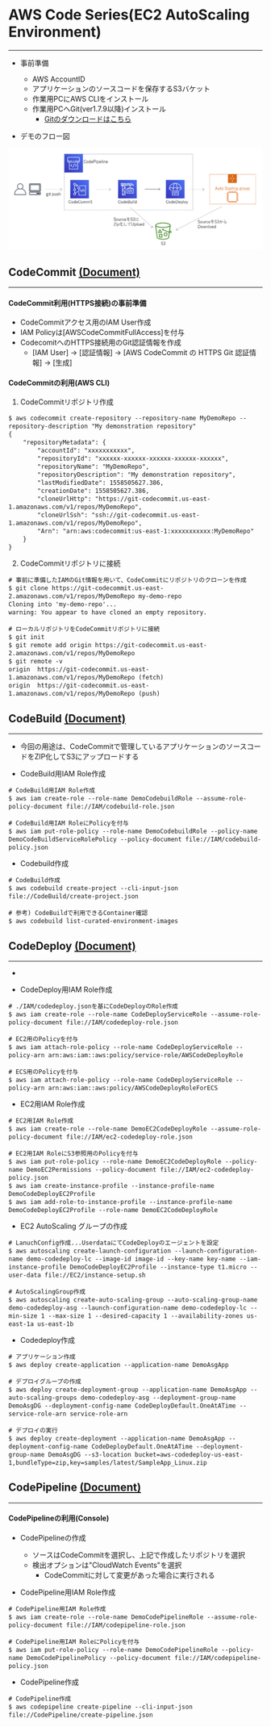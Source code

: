 # AWS Code Series(EC2 AutoScaling Environment)
___

- 事前準備
  - AWS AccountID
  - アプリケーションのソースコードを保存するS3バケット
  - 作業用PCにAWS CLIをインストール
  - 作業用PCへGit(ver1.7.9以降)インストール
    - [Gitのダウンロードはこちら](https://git-scm.com/downloads)

- デモのフロー図

![Flow Chart](./flow_chart.png)

##  CodeCommit [(Document)](https://docs.aws.amazon.com/ja_jp/codecommit/latest/userguide/welcome.html)
___

#### CodeCommit利用(HTTPS接続)の事前準備

-  CodeCommitアクセス用のIAM User作成
  - IAM Policyは[AWSCodeCommitFullAccess]を付与
- CodecomitへのHTTPS接続用のGit認証情報を作成
  - [IAM User] -> [認証情報] -> [AWS CodeCommit の HTTPS Git 認証情報] -> [生成]


#### CodeCommitの利用(AWS CLI)

1. CodeCommitリポジトリ作成

```
$ aws codecommit create-repository --repository-name MyDemoRepo --repository-description "My demonstration repository"
{
    "repositoryMetadata": {
        "accountId": "xxxxxxxxxxx",
        "repositoryId": "xxxxxx-xxxxxx-xxxxxx-xxxxxx-xxxxxx",
        "repositoryName": "MyDemoRepo",
        "repositoryDescription": "My demonstration repository",
        "lastModifiedDate": 1558505627.386,
        "creationDate": 1558505627.386,
        "cloneUrlHttp": "https://git-codecommit.us-east-1.amazonaws.com/v1/repos/MyDemoRepo",
        "cloneUrlSsh": "ssh://git-codecommit.us-east-1.amazonaws.com/v1/repos/MyDemoRepo",
        "Arn": "arn:aws:codecommit:us-east-1:xxxxxxxxxxx:MyDemoRepo"
    }
}
```

2. CodeCommitリポジトリに接続

```
# 事前に準備したIAMのGit情報を用いて、CodeCommitにリポジトリのクローンを作成
$ git clone https://git-codecommit.us-east-2.amazonaws.com/v1/repos/MyDemoRepo my-demo-repo
Cloning into 'my-demo-repo'...
warning: You appear to have cloned an empty repository.

# ローカルリポジトリをCodeCommitリポジトリに接続
$ git init
$ git remote add origin https://git-codecommit.us-east-2.amazonaws.com/v1/repos/MyDemoRepo
$ git remote -v
origin  https://git-codecommit.us-east-1.amazonaws.com/v1/repos/MyDemoRepo (fetch)
origin  https://git-codecommit.us-east-1.amazonaws.com/v1/repos/MyDemoRepo (push)
```


## CodeBuild [(Document)](https://docs.aws.amazon.com/ja_jp/codebuild/latest/userguide/welcome.html)
___

- 今回の用途は、CodeCommitで管理しているアプリケーションのソースコードをZIP化してS3にアップロードする

-  CodeBuild用IAM Role作成

```
# CodeBuild用IAM Role作成
$ aws iam create-role --role-name DemoCodebuildRole --assume-role-policy-document file://IAM/codebuild-role.json

# CodeBuild用IAM RoleにPolicyを付与
$ aws iam put-role-policy --role-name DemoCodebuildRole --policy-name DemoCodeBuildServiceRolePolicy --policy-document file://IAM/codebuild-policy.json
```

- Codebuild作成

```
# CodeBuild作成
$ aws codebuild create-project --cli-input-json file://CodeBuild/create-project.json

# 参考) CodeBuildで利用できるContainer確認
$ aws codebuild list-curated-environment-images
```


## CodeDeploy [(Document)](https://docs.aws.amazon.com/ja_jp/codedeploy/latest/userguide/welcome.html)
___

-

- CodeDeploy用IAM Role作成

```
# ./IAM/codedeploy.jsonを基にCodeDeployのRole作成
$ aws iam create-role --role-name CodeDeployServiceRole --assume-role-policy-document file://IAM/codedeploy-role.json

# EC2用のPolicyを付与
$ aws iam attach-role-policy --role-name CodeDeployServiceRole --policy-arn arn:aws:iam::aws:policy/service-role/AWSCodeDeployRole

# ECS用のPolicyを付与
$ aws iam attach-role-policy --role-name CodeDeployServiceRole --policy-arn arn:aws:iam::aws:policy/AWSCodeDeployRoleForECS
```

- EC2用IAM Role作成

```
# EC2用IAM Role作成
$ aws iam create-role --role-name DemoEC2CodeDeployRole --assume-role-policy-document file://IAM/ec2-codedeploy-role.json

# EC2用IAM RoleにS3参照用のPolicyを付与
$ aws iam put-role-policy --role-name DemoEC2CodeDeployRole --policy-name DemoEC2Permissions --policy-document file://IAM/ec2-codedeploy-policy.json
$ aws iam create-instance-profile --instance-profile-name DemoCodeDeployEC2Profile
$ aws iam add-role-to-instance-profile --instance-profile-name DemoCodeDeployEC2Profile --role-name DemoEC2CodeDeployRole
```

- EC2 AutoScaling グループの作成

```
# LanuchConfig作成...UserdataにてCodeDeployのエージェントを設定
$ aws autoscaling create-launch-configuration --launch-configuration-name demo-codedeploy-lc --image-id image-id --key-name key-name --iam-instance-profile DemoCodeDeployEC2Profile --instance-type t1.micro --user-data file://EC2/instance-setup.sh

# AutoScalingGroup作成
$ aws autoscaling create-auto-scaling-group --auto-scaling-group-name demo-codedeploy-asg --launch-configuration-name demo-codedeploy-lc --min-size 1 --max-size 1 --desired-capacity 1 --availability-zones us-east-1a us-east-1b
```

- Codedeploy作成

```
# アプリケーション作成
$ aws deploy create-application --application-name DemoAsgApp

# デプロイグループの作成
$ aws deploy create-deployment-group --application-name DemoAsgApp --auto-scaling-groups demo-codedeploy-asg --deployment-group-name DemoAsgDG --deployment-config-name CodeDeployDefault.OneAtATime --service-role-arn service-role-arn

# デプロイの実行
$ aws deploy create-deployment --application-name DemoAsgApp --deployment-config-name CodeDeployDefault.OneAtATime --deployment-group-name DemoAsgDG --s3-location bucket=aws-codedeploy-us-east-1,bundleType=zip,key=samples/latest/SampleApp_Linux.zip
```

## CodePipeline [(Document)](https://docs.aws.amazon.com/ja_jp/codepipeline/latest/userguide/welcome.html)
___

#### CodePipelineの利用(Console)

- CodePipelineの作成
  - ソースはCodeCommitを選択し、上記で作成したリポジトリを選択
  - 検出オプションは"CloudWatch Events"を選択
    - CodeCommitに対して変更があった場合に実行される

- CodePipeline用IAM Role作成

```
# CodePipeline用IAM Role作成
$ aws iam create-role --role-name DemoCodePipelineRole --assume-role-policy-document file://IAM/codepipeline-role.json

# CodePipeline用IAM RoleにPolicyを付与
$ aws iam put-role-policy --role-name DemoCodePipelineRole --policy-name DemoCodePipelinePolicy --policy-document file://IAM/codepipeline-policy.json
```

- CodePipeline作成

```
# CodePipeline作成
$ aws codepipeline create-pipeline --cli-input-json file://CodePipeline/create-pipeline.json
```
